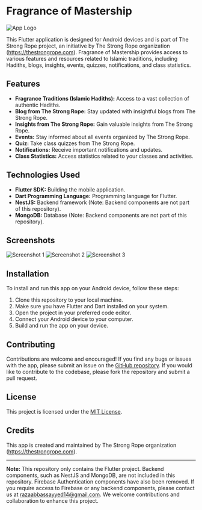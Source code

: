 # Fragrance of Mastership

![App Logo](app_logo.png)

This Flutter application is designed for Android devices and is part of The Strong Rope project, an initiative by The Strong Rope organization (https://thestrongrope.com). Fragrance of Mastership provides access to various features and resources related to Islamic traditions, including Hadiths, blogs, insights, events, quizzes, notifications, and class statistics.

## Features

- **Fragrance Traditions (Islamic Hadiths):** Access to a vast collection of authentic Hadiths.
- **Blog from The Strong Rope:** Stay updated with insightful blogs from The Strong Rope.
- **Insights from The Strong Rope:** Gain valuable insights from The Strong Rope.
- **Events:** Stay informed about all events organized by The Strong Rope.
- **Quiz:** Take class quizzes from The Strong Rope.
- **Notifications:** Receive important notifications and updates.
- **Class Statistics:** Access statistics related to your classes and activities.

## Technologies Used

- **Flutter SDK:** Building the mobile application.
- **Dart Programming Language:** Programming language for Flutter.
- **NestJS:** Backend framework (Note: Backend components are not part of this repository).
- **MongoDB:** Database (Note: Backend components are not part of this repository).

## Screenshots

![Screenshot 1](screenshots/screenshot_1.png)
![Screenshot 2](screenshots/screenshot_2.png)
![Screenshot 3](screenshots/screenshot_3.png)

## Installation

To install and run this app on your Android device, follow these steps:

1. Clone this repository to your local machine.
2. Make sure you have Flutter and Dart installed on your system.
3. Open the project in your preferred code editor.
4. Connect your Android device to your computer.
5. Build and run the app on your device.

## Contributing

Contributions are welcome and encouraged! If you find any bugs or issues with the app, please submit an issue on the [GitHub repository](https://github.com/yourusername/your-repository-name/issues). If you would like to contribute to the codebase, please fork the repository and submit a pull request.

## License

This project is licensed under the [MIT License](LICENSE).

## Credits

This app is created and maintained by The Strong Rope organization (https://thestrongrope.com).

---

**Note:** This repository only contains the Flutter project. Backend components, such as NestJS and MongoDB, are not included in this repository. Firebase Authentication components have also been removed. If you require access to Firebase or any backend components, please contact us at razaabbassayyed14@gmail.com. We welcome contributions and collaboration to enhance this project.

